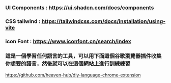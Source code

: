 ### UI Components : https://ui.shadcn.com/docs/components
### CSS tailwind : https://tailwindcss.com/docs/installation/using-vite
### icon Font : https://www.iconfont.cn/search/index

### 這是一個學習任何語言的工具，可以用下面這個谷歌瀏覽器插件收集你想要的語言，然後就可以在這個網站上進行訓練練習
https://github.com/heaven-hub/diy-language-chrome-extension